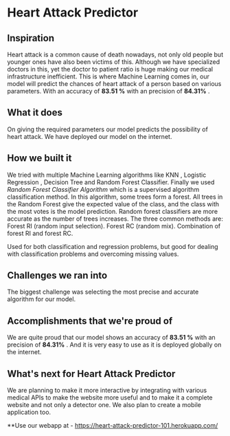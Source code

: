 # Heart Attack Predictor
## Inspiration
Heart attack is a common cause of death nowadays, not only old people but younger ones have also been victims of this. Although we have specialized doctors in this, yet the doctor to patient ratio is huge making our medical infrastructure inefficient. This is where Machine Learning comes in, our model will predict the chances of heart attack of a person based on various parameters. With an accuracy of **83.51 %** with an precision of **84.31%** .

## What it does
On giving the required parameters our model predicts the possibility of heart attack. We have deployed our model on the internet.

## How we built it
We tried with multiple Machine Learning algorithms like KNN , Logistic Regression , Decision Tree and Random Forest Classifier. Finally we used _Random Forest Classifier Algorithm_ which is a supervised algorithm classification method. In this algorithm, some trees form a forest. All trees in the Random Forest give the expected value of the class, and the class with the most votes is the model prediction. Random forest classifiers are more accurate as the  number of trees increases. The three common methods are: 
Forest RI (random input selection). 
Forest RC (random mix).
Combination of forest RI and forest RC. 

Used for both classification and regression problems, but good for dealing with classification problems and overcoming missing values.

## Challenges we ran into
The biggest challenge was selecting the most precise and accurate algorithm for our model.

## Accomplishments that we're proud of
We are quite proud that our model shows an accuracy of **83.51 %** with an precision of **84.31%** .
And it is very easy to use as it is deployed globally on the internet.

## What's next for Heart Attack Predictor 
We are planning to make it more interactive by integrating with various medical APIs to make the website more useful and to make it a complete website and not only a detector one. We also plan to create a mobile application too.

**Use our webapp at - https://heart-attack-predictor-101.herokuapp.com/
